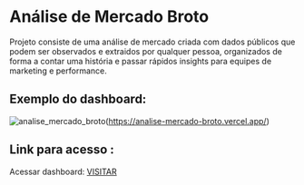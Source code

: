 # Análise de Mercado Broto

Projeto consiste de uma análise de mercado criada com dados públicos que podem ser observados e extraidos por qualquer pessoa,
organizados de forma a contar uma história e passar rápidos insights para equipes de marketing e performance.

## Exemplo do dashboard:
![analise_mercado_broto](https://github.com/user-attachments/assets/6c643211-f8e9-444b-b4ba-b36a074defa6)(https://analise-mercado-broto.vercel.app/)

## Link para acesso : 
Acessar dashboard: [VISITAR](https://analise-mercado-broto.vercel.app/)

